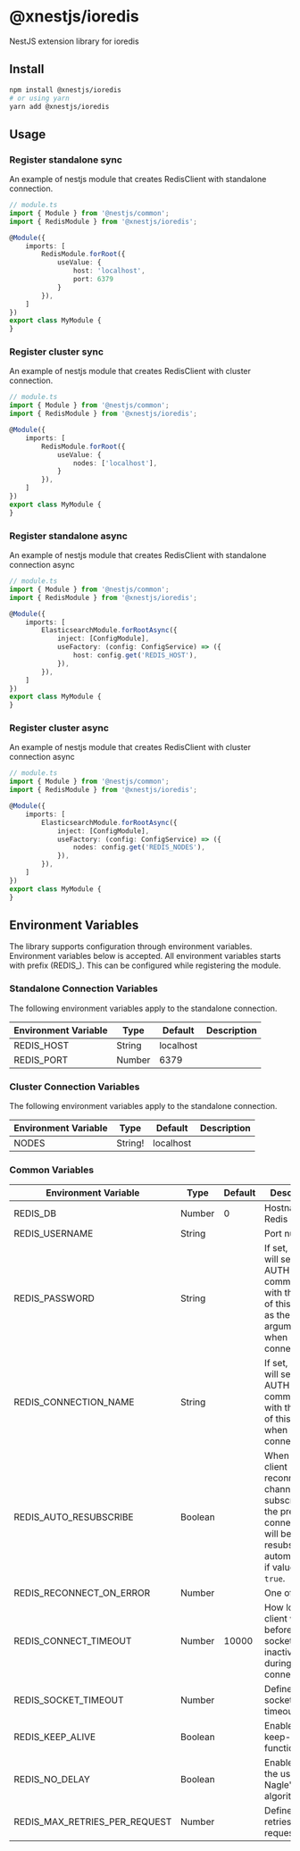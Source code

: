# @xnestjs/ioredis

NestJS extension library for ioredis

## Install

```sh
npm install @xnestjs/ioredis
# or using yarn
yarn add @xnestjs/ioredis
```

## Usage

### Register standalone sync

An example of nestjs module that creates RedisClient with standalone connection.

```ts
// module.ts
import { Module } from '@nestjs/common';
import { RedisModule } from '@xnestjs/ioredis';

@Module({
    imports: [
        RedisModule.forRoot({
            useValue: {
                host: 'localhost',
                port: 6379
            }
        }),
    ]
})
export class MyModule {
}
```

### Register cluster sync

An example of nestjs module that creates RedisClient with cluster connection.

```ts
// module.ts
import { Module } from '@nestjs/common';
import { RedisModule } from '@xnestjs/ioredis';

@Module({
    imports: [
        RedisModule.forRoot({
            useValue: {
                nodes: ['localhost'],
            }
        }),
    ]
})
export class MyModule {
}
```

### Register standalone async

An example of nestjs module that creates RedisClient with standalone connection async

```ts
// module.ts
import { Module } from '@nestjs/common';
import { RedisModule } from '@xnestjs/ioredis';

@Module({
    imports: [
        ElasticsearchModule.forRootAsync({
            inject: [ConfigModule],
            useFactory: (config: ConfigService) => ({
                host: config.get('REDIS_HOST'),
            }),
        }),
    ]
})
export class MyModule {
}
```

### Register cluster async

An example of nestjs module that creates RedisClient with cluster connection async

```ts
// module.ts
import { Module } from '@nestjs/common';
import { RedisModule } from '@xnestjs/ioredis';

@Module({
    imports: [
        ElasticsearchModule.forRootAsync({
            inject: [ConfigModule],
            useFactory: (config: ConfigService) => ({
                nodes: config.get('REDIS_NODES'),
            }),
        }),
    ]
})
export class MyModule {
}
```

## Environment Variables

The library supports configuration through environment variables. Environment variables below is accepted.
All environment variables starts with prefix (REDIS_). This can be configured while registering the module.

### Standalone Connection Variables

The following environment variables apply to the standalone connection.

| Environment Variable | Type   | Default   | Description |
|----------------------|--------|-----------|-------------|
| REDIS_HOST           | String | localhost |             |
| REDIS_PORT           | Number | 6379      |             |

### Cluster Connection Variables

The following environment variables apply to the standalone connection.

| Environment Variable | Type    | Default   | Description |
|----------------------|---------|-----------|-------------|
| NODES                | String! | localhost |             |

### Common Variables

| Environment Variable          | Type    | Default | Description                                                                                                                       |
|-------------------------------|---------|---------|-----------------------------------------------------------------------------------------------------------------------------------|
| REDIS_DB                      | Number  | 0       | Hostname for Redis Server                                                                                                         |
| REDIS_USERNAME                | String  |         | Port number                                                                                                                       |
| REDIS_PASSWORD                | String  |         | If set, client will send AUTH command with the value of this option as the first argument when connected.                         |
| REDIS_CONNECTION_NAME         | String  |         | If set, client will send AUTH command with the value of this option when connected.                                               |
| REDIS_AUTO_RESUBSCRIBE        | Boolean |         | When the client reconnects, channels subscribed in the previous connection will be resubscribed automatically if value is `true`. |
| REDIS_RECONNECT_ON_ERROR      | Number  |         | One of [`0`, `1`, `2`]                                                                                                            |
| REDIS_CONNECT_TIMEOUT         | Number  | 10000   | How long the client will wait before killing a socket due to inactivity during initial connection.                                |
| REDIS_SOCKET_TIMEOUT          | Number  |         | Defines the socket timeout value                                                                                                  |
| REDIS_KEEP_ALIVE              | Boolean |         | Enable/disable keep-alive functionality.                                                                                          |
| REDIS_NO_DELAY                | Boolean |         | Enable/disable the use of Nagle's algorithm.                                                                                      |
| REDIS_MAX_RETRIES_PER_REQUEST | Number  |         | Defines max retries per request value                                                                                             |
